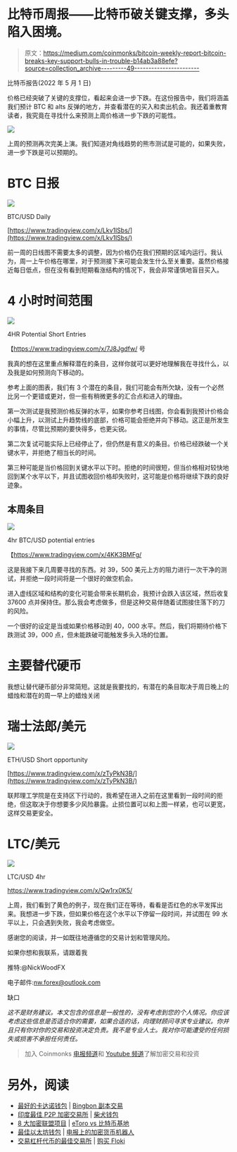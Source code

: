 # 比特币周报——比特币破关键支撑，多头陷入困境。

> 原文：<https://medium.com/coinmonks/bitcoin-weekly-report-bitcoin-breaks-key-support-bulls-in-trouble-b14ab3a88efe?source=collection_archive---------49----------------------->

比特币报告(2022 年 5 月 1 日)

价格已经突破了关键的支撑位，看起来会进一步下跌。在这份报告中，我们将涵盖我们预计 BTC 和 alts 反弹的地方，并查看潜在的买入和卖出机会。我还着重教育读者，我究竟在寻找什么来预测上周价格进一步下跌的可能性。

![](img/ed42f2eb1a233441505f4150291df331.png)

上周的预测再次完美上演。我们知道对角线趋势的熊市测试是可能的，如果失败，进一步下跌是可以预期的。

# BTC 日报

![](img/c4166642b2e89f953e171830304517b0.png)

BTC/USD Daily

[https://www.tradingview.com/x/Lkv1lSbs/](https://www.tradingview.com/x/Lkv1lSbs/)

前一周的日线图不需要太多的调整，因为价格仍在我们预期的区域内运行。我认为，周一上午价格在哪里，对于预测接下来可能会发生什么至关重要。虽然价格接近每日低点，但在没有看到短期看涨结构的情况下，我会非常谨慎地盲目买入。

# 4 小时时间范围

![](img/6b9d0b89188e1e7dbc62719c12f3e8fd.png)

4HR Potential Short Entries

【https://www.tradingview.com/x/7J8Jgdfw/ 号

我真的想在这里重点解释潜在的条目，这样你就可以更好地理解我在寻找什么，以及我是如何预测向下移动的。

参考上面的图表，我们有 3 个潜在的条目，我们可能会有所欠缺，没有一个必然比另一个更错或更对，但一些有稍微更多的汇合点和进入的理由。

第一次测试是我预测价格反弹的水平，如果你参考日线图，你会看到我预计价格会小幅上升，以测试上升趋势线的底部，价格可能会拒绝并向下移动。这正是所发生的事情，尽管比预期的要快得多，也更尖锐。

第二次复试可能实际上已经停止了，但仍然是有意义的条目。价格已经跌破一个关键水平，并拒绝了相当长的时间。

第三种可能是当价格回到关键水平以下时。拒绝的时间很短，但当价格相对较快地回到某个水平以下，并且试图收回价格却失败时，这可能是价格将继续下跌的良好迹象。

## 本周条目

![](img/4ccabf12ca063e51d326cc223683191b.png)

4hr BTC/USD potential entries

【https://www.tradingview.com/x/4KK3BMFg/ 

这是我接下来几周要寻找的东西。对 39，500 美元上方的阻力进行一次干净的测试，并拒绝一段时间将是一个很好的做空机会。

进入虚线区域和结构的变化可能会带来长期机会，我预计会跌入该区域，然后收复 37600 点并保持住。那么我会考虑做多，但是这种交易伴随着试图接住落下的刀的风险。

一个很好的设定是当或如果价格移动到 40，000 水平。然后，我们将期待价格下跌测试 39，000 点，但未能跌破可能触发多头入场的位置。

# 主要替代硬币

我想让替代硬币部分非常简短。这就是我要找的，有潜在的条目取决于周日晚上的蜡烛和潜在的周一早上的蜡烛关闭

# 瑞士法郎/美元

![](img/ac1484f5850b088de80a191f5065b6d2.png)

ETH/USD Short opportunity

[https://www.tradingview.com/x/zTyPkN3B/](https://www.tradingview.com/x/zTyPkN3B/)

联邦理工学院是在支持区下行动的，我希望在进入之前在这里看到一段时间的拒绝，但这取决于你想要多少风险暴露。止损位置可以和上图一样紧，也可以更宽，这样交易更安全。

# LTC/美元

![](img/0a1f65be470019997e961140ac863162.png)

LTC/USD 4hr

https://www.tradingview.com/x/Qw1rx0K5/

上周，我们看到了黄色的例子，现在我们正在等待，看看是否红色的水平发挥出来。我想进一步下跌，但如果价格在这个水平以下停留一段时间，并试图在 99 水平以上，只会遇到失败，我会考虑做空。

感谢您的阅读，并一如既往地遵循您的交易计划和管理风险。

如果你想和我联系，请跟着我

推特:@NickWoodFX

电子邮件:nw.forex@outlook.com

缺口

*这不是财务建议。本文包含的信息是一般性的，没有考虑到您的个人情况。你应该考虑这些信息是否适合你的需要，如果合适的话，向理财顾问寻求专业建议。你并且只有你对你的交易和投资决定负责。我不是专业人士。我对你可能遭受的任何损失或损害不承担任何责任。*

> 加入 Coinmonks [电报频道](https://t.me/coincodecap)和 [Youtube 频道](https://www.youtube.com/c/coinmonks/videos)了解加密交易和投资

# 另外，阅读

*   [最好的卡达诺钱包](https://coincodecap.com/best-cardano-wallets) | [Bingbon 副本交易](https://coincodecap.com/bingbon-copy-trading)
*   [印度最佳 P2P 加密交易所](https://coincodecap.com/p2p-crypto-exchanges-in-india) | [柴犬钱包](https://coincodecap.com/baby-shiba-inu-wallets)
*   [8 大加密联盟项目](https://coincodecap.com/crypto-affiliate-programs) | [eToro vs 比特币基地](https://coincodecap.com/etoro-vs-coinbase)
*   [最佳以太坊钱包](https://coincodecap.com/best-ethereum-wallets) | [电报上的加密货币机器人](https://coincodecap.com/telegram-crypto-bots)
*   [交易杠杆代币的最佳交易所](https://coincodecap.com/leveraged-token-exchanges) | [购买 Floki](https://coincodecap.com/buy-floki-inu-token)